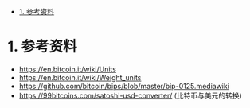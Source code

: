 


<!-- TOC -->

- [1. 参考资料](#1-参考资料)

<!-- /TOC -->



<a id="markdown-1-参考资料" name="1-参考资料"></a>
# 1. 参考资料

* https://en.bitcoin.it/wiki/Units
* https://en.bitcoin.it/wiki/Weight_units
* https://github.com/bitcoin/bips/blob/master/bip-0125.mediawiki
* https://99bitcoins.com/satoshi-usd-converter/ (比特币与美元的转换)
